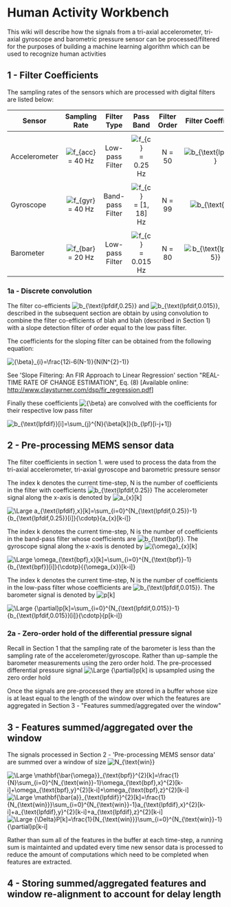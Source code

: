 # Human Activity Workbench

This wiki will describe how the signals from a tri-axial accelerometer, tri-axial gyroscope and barometric pressure sensor can be processed/filtered for the purposes of building a machine learning algorithm which can be used to recognize human activities

## 1 - Filter Coefficients

The sampling rates of the sensors which are processed with digital filters are listed below:

|Sensor| Sampling Rate | Filter Type | Pass Band | Filter Order | Filter Coefficients | 
|------|:-------------:|:-----------:|:---------:|:------------:|:-------------------:|
|      |               |             |           |              |                     |
|Accelerometer|<img src="https://latex.codecogs.com/svg.latex?\small&space;f_{acc}" title="f_{acc}" /> = 40 Hz | Low-pass Filter | <img src="https://latex.codecogs.com/svg.latex?\small&space;f_{c}" title="f_{c}" /> = 0.25 Hz            | N =  50  | <img src="https://latex.codecogs.com/svg.latex?\small&space;b_{\text{lpf,0.25}}" title="b_{\text{lpf,0.25}}" />                    |
|      |               |             |           |              |                    |
|Gyroscope|<img src="https://latex.codecogs.com/svg.latex?\small&space;f_{gyr}" title="f_{gyr}" /> = 40 Hz | Band-pass Filter| <img src="https://latex.codecogs.com/svg.latex?\small&space;f_{c}" title="f_{c}"/> = [1, 18] Hz           |  N =  99  | <img src="https://latex.codecogs.com/svg.latex?\small&space;b_{\text{bpf}}" title="b_{\text{bpf}}" />                   |
|      |               |             |           |              |                    |
|Barometer|<img src="https://latex.codecogs.com/svg.latex?\small&space;f_{bar}" title="f_{bar}" /> = 20 Hz | Low-pass Filter | <img src="https://latex.codecogs.com/svg.latex?\small&space;f_{c}" title="f_{c}" /> = 0.015 Hz            |  N =  80  |  <img src="https://latex.codecogs.com/svg.latex?\small&space;b_{\text{lpf,0.015}}" title="b_{\text{lpf,0.015}}" />                  |

### 1a - Discrete convolution

The filter co-efficients <img src="https://latex.codecogs.com/svg.latex?\small&space;b_{\text{lpfdif,0.25}}" title="b_{\text{lpfdif,0.25}}" /> and <img src="https://latex.codecogs.com/svg.latex?\small&space;b_{\text{lpfdif,0.015}}" title="b_{\text{lpfdif,0.015}}" />, described in the subsequent section are obtain by using convolution to combine the filter co-efficients of blah and blah (described in Section 1) with a slope detection filter of order equal to the low pass filter.

The coefficients for the sloping filter can be obtained from the following equation:

<img src="https://latex.codecogs.com/svg.latex?\small&space;{\beta}_{i}=\frac{12i-6(N-1)}{N(N^{2}-1)}" title="{\beta}_{i}=\frac{12i-6(N-1)}{N(N^{2}-1)}" /> 

See 'Slope Filtering: An FIR Approach to Linear Regression' section "REAL-TIME RATE OF CHANGE ESTIMATION", Eq. (8) [Available online: http://www.claysturner.com/dsp/fir_regression.pdf]

Finally these coefficients <img src="https://latex.codecogs.com/svg.latex?\small&space;{\beta}" title="{\beta}" /> are convolved with the coefficients for their respective low pass filter

<img src="https://latex.codecogs.com/svg.latex?\small&space;b_{\text{lpfdif}}[i]=\sum_{j}^{N}{\beta[j]}{b_{lpf}[i-j+1]}" title="b_{\text{lpfdif}}[i]=\sum_{j}^{N}{\beta[k]}{b_{lpf}[i-j+1]}" />


## 2 - Pre-processing MEMS sensor data

The filter coefficients in section 1. were used to process the data from the tri-axial accelerometer, tri-axial gyroscope and barometric pressure sensor

The index k denotes the current time-step, N is the number of coefficients in the filter with coefficients <img src="https://latex.codecogs.com/svg.latex?\small&space;b_{\text{lpfdif,0.25}}" title="b_{\text{lpfdif,0.25}}" /> The accelerometer signal along the x-axis is denoted by <img src="https://latex.codecogs.com/svg.latex?\small&space;a_{x}[k]" title="a_{x}[k]" />

<img src="https://latex.codecogs.com/svg.latex?\Large&space;a_{\text{lpfdif},x}[k]=\sum_{i=0}^{N_{\text{lpfdif,0.25}}-1}{b_{\text{lpfdif,0.25}}[i]}{\cdotp}{a_{x}[k-i]}" title="\Large a_{\text{lpfdif},x}[k]=\sum_{i=0}^{N_{\text{lpfdif,0.25}}-1}{b_{\text{lpfdif,0.25}}[i]}{\cdotp}{a_{x}[k-i]}" />

The index k denotes the current time-step, N is the number of coefficients in the band-pass filter whose coefficients are <img src="https://latex.codecogs.com/svg.latex?\small&space;b_{\text{bpf}}" title="b_{\text{bpf}}" />. The gyroscope signal along the x-axis is denoted by <img src="https://latex.codecogs.com/svg.latex?\small&space;{\omega}_{x}[k]" title="{\omega}_{x}[k]" />

<img src="https://latex.codecogs.com/svg.latex?\Large&space;\omega_{\text{bpf},x}[k]=\sum_{i=0}^{N_{\text{bpf}}-1}{b_{\text{bpf}}[i]}{\cdotp}{{\omega_{x}}[k-i]}" title="\Large \omega_{\text{bpf},x}[k]=\sum_{i=0}^{N_{\text{bpf}}-1}{b_{\text{bpf}}[i]}{\cdotp}{{\omega_{x}}[k-i]}" />

The index k denotes the current time-step, N is the number of coefficients in the low-pass filter whose coefficients are <img src="https://latex.codecogs.com/svg.latex?\small&space;b_{\text{lpfdif,0.015}}" title="b_{\text{lpfdif,0.015}}" />. The barometer signal is denoted by <img src="https://latex.codecogs.com/svg.latex?\small&space;p[k]" title="p[k]" />

<img src="https://latex.codecogs.com/svg.latex?\Large&space;{\partial}p[k]=\sum_{i=0}^{N_{\text{lpfdif,0.015}}-1}{b_{\text{lpfdif,0.015}}[i]}{\cdotp}{p[k-i]}" title="\Large {\partial}p[k]=\sum_{i=0}^{N_{\text{lpfdif,0.015}}-1}{b_{\text{lpfdif,0.015}}[i]}{\cdotp}{p[k-i]}" />

### 2a - Zero-order hold of the differential pressure signal 

Recall in Section 1 that the sampling rate of the barometer is less than the sampling rate of the accelerometer/gyroscope. Rather than up-sample the barometer measurements using the zero order hold. The pre-processed differential pressure signal <img src="https://latex.codecogs.com/svg.latex?\Large&space;{\partial}p[k]" title="\Large {\partial}p[k]" /> is upsampled using the zero order hold

Once the signals are pre-processed they are stored in a buffer whose size is at least equal to the length of the window over which the features are aggregated in Section 3 - "Features summed/aggregated over the window"

## 3 - Features summed/aggregated over the window
The signals processed in Section 2 - 'Pre-processing MEMS sensor data' are summed over a window of size <img src="https://latex.codecogs.com/svg.latex?\small&space;N_{\text{win}}" title="N_{\text{win}}" />

<img src="https://latex.codecogs.com/svg.latex?\Large&space;\mathbf{\bar{\omega}}_{\text{bpf}}^{2}[k]=\frac{1}{N_{\text{win}}}\sum_{i=0}^{N_{\text{win}}-1}\omega_{\text{bpf},x}^{2}[k-i]+\omega_{\text{bpf},y}^{2}[k-i]+\omega_{\text{bpf},z}^{2}[k-i]" title="\Large \mathbf{\bar{\omega}}_{\text{bpf}}^{2}[k]=\frac{1}{N}\sum_{i=0}^{N_{\text{win}}-1}\omega_{\text{bpf},x}^{2}[k-i]+\omega_{\text{bpf},y}^{2}[k-i]+\omega_{\text{bpf},z}^{2}[k-i]" />

<img src="https://latex.codecogs.com/svg.latex?\Large&space;\mathbf{\bar{a}}_{\text{lpfdif}}^{2}[k]=\frac{1}{N_{\text{win}}}\sum_{i=0}^{N_{\text{win}}-1}a_{\text{lpfdif},x}^{2}[k-i]+a_{\text{lpfdif},y}^{2}[k-i]+a_{\text{lpfdif},z}^{2}[k-i]" title="\Large \mathbf{\bar{a}}_{\text{lpfdif}}^{2}[k]=\frac{1}{N_{\text{win}}}\sum_{i=0}^{N_{\text{win}}-1}a_{\text{lpfdif},x}^{2}[k-i]+a_{\text{lpfdif},y}^{2}[k-i]+a_{\text{lpfdif},z}^{2}[k-i]" />

<img src="https://latex.codecogs.com/svg.latex?\Large&space;{\Delta}P[k]=\frac{1}{N_{\text{win}}}\sum_{i=0}^{N_{\text{win}}-1}{\partial}p[k-i]" title="\Large {\Delta}P[k]=\frac{1}{N_{\text{win}}}\sum_{i=0}^{N_{\text{win}}-1}{\partial}p[k-i]" />

Rather than sum all of the features in the buffer at each time-step, a running sum is maintainted and updated every time new sensor data is processed to reduce the amount of computations which need to be completed when features are extracted.

## 4 - Storing summed/aggregated features and window re-alignment to account for delay length
